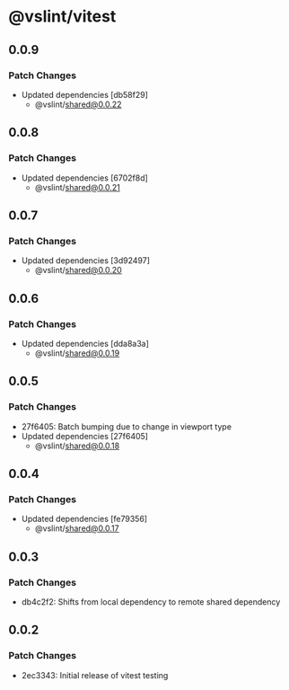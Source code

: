 # @vslint/vitest

## 0.0.9

### Patch Changes

- Updated dependencies [db58f29]
  - @vslint/shared@0.0.22

## 0.0.8

### Patch Changes

- Updated dependencies [6702f8d]
  - @vslint/shared@0.0.21

## 0.0.7

### Patch Changes

- Updated dependencies [3d92497]
  - @vslint/shared@0.0.20

## 0.0.6

### Patch Changes

- Updated dependencies [dda8a3a]
  - @vslint/shared@0.0.19

## 0.0.5

### Patch Changes

- 27f6405: Batch bumping due to change in viewport type
- Updated dependencies [27f6405]
  - @vslint/shared@0.0.18

## 0.0.4

### Patch Changes

- Updated dependencies [fe79356]
  - @vslint/shared@0.0.17

## 0.0.3

### Patch Changes

- db4c2f2: Shifts from local dependency to remote shared dependency

## 0.0.2

### Patch Changes

- 2ec3343: Initial release of vitest testing
